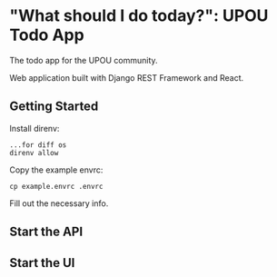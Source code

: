 # "What should I do today?": UPOU Todo App

The todo app for the UPOU community.

Web application built with Django REST Framework and React.

## Getting Started

Install direnv:

```
...for diff os
direnv allow
```

Copy the example envrc:
```
cp example.envrc .envrc
```



Fill out the necessary info.

## Start the API

## Start the UI
